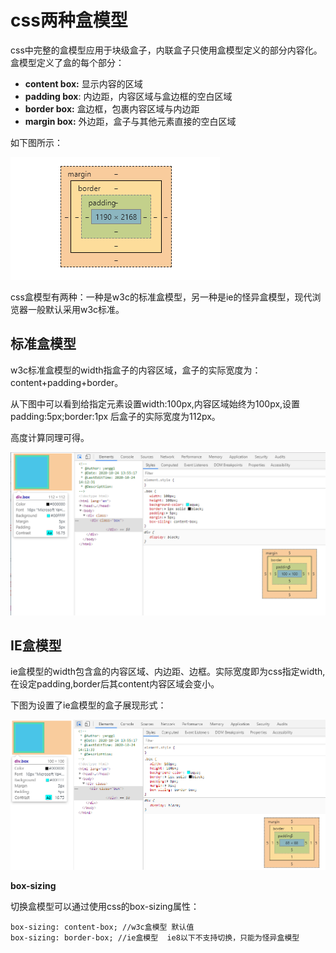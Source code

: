 # css两种盒模型

css中完整的盒模型应用于块级盒子，内联盒子只使用盒模型定义的部分内容化。盒模型定义了盒的每个部分：

- **content box:** 显示内容的区域
- **padding box**: 内边距，内容区域与盒边框的空白区域
- **border box:** 盒边框，包裹内容区域与内边距
- **margin box:** 外边距，盒子与其他元素直接的空白区域

如下图所示：

![](../assets/box.png)

css盒模型有两种：一种是w3c的标准盒模型，另一种是ie的怪异盒模型，现代浏览器一般默认采用w3c标准。

## 标准盒模型

w3c标准盒模型的width指盒子的内容区域，盒子的实际宽度为：content+padding+border。

从下图中可以看到给指定元素设置width:100px,内容区域始终为100px,设置padding:5px;border:1px 后盒子的实际宽度为112px。

高度计算同理可得。

![](../assets/content_box.png)



## IE盒模型

ie盒模型的width包含盒的内容区域、内边距、边框。实际宽度即为css指定width,在设定padding,border后其content内容区域会变小。

下图为设置了ie盒模型的盒子展现形式：

![border_box](../assets/border_box.png)



**box-sizing**

切换盒模型可以通过使用css的box-sizing属性：

```
box-sizing: content-box; //w3c盒模型 默认值
box-sizing: border-box; //ie盒模型  ie8以下不支持切换，只能为怪异盒模型
```

